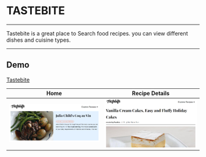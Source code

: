 # TASTEBITE

---

Tastebite is a great place to Search food recipes. you can view different dishes and cuisine types.

---

## Demo

[Tastebite](https://tastebite-goods.netlify.app/)

<!-- Feature Images -->

|                                            Home                                             |                                                Recipe Details                                                |
| :-----------------------------------------------------------------------------------------: | :----------------------------------------------------------------------------------------------------------: |
| ![Home](https://github.com/noven21/tastebite/blob/master/src/assets/img/heading-recipe.png) | ![Recipe-Details](https://github.com/noven21/tastebite/blob/master/src/assets/img/heading-recipedetails.png) |
